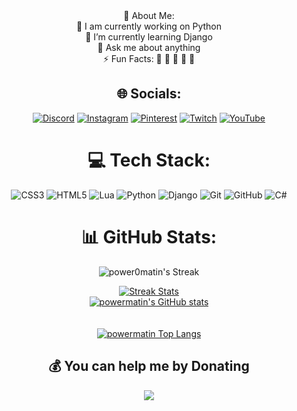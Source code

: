 <div align="center">
💫 About Me: <br>
🏢 I am currently working on Python <br> 🌱 I’m currently learning Django <br> 💬 Ask me about anything <br>⚡ Fun Facts: 🍕 🏉 🏏 🎥 🚞


## 🌐 Socials:
[![Discord](https://img.shields.io/badge/Discord-%237289DA.svg?logo=discord&logoColor=white)](https://discord.gg/gGzEK7AHYE) 
[![Instagram](https://img.shields.io/badge/Instagram-%23E4405F.svg?logo=Instagram&logoColor=white)](https://instagram.com/powermatin) 
[![Pinterest](https://img.shields.io/badge/Pinterest-%23E60023.svg?logo=Pinterest&logoColor=white)](https://pinterest.com/matinshahabadi3) 
[![Twitch](https://img.shields.io/badge/Twitch-%239146FF.svg?logo=Twitch&logoColor=white)](https://twitch.tv/powermatin) 
[![YouTube](https://img.shields.io/badge/YouTube-%23FF0000.svg?logo=YouTube&logoColor=white)](https://youtube.com/@powermatin) 

# 💻 Tech Stack:
![CSS3](https://img.shields.io/badge/css3-%231572B6.svg?style=flat&logo=css3&logoColor=white) 
![HTML5](https://img.shields.io/badge/html5-%23E34F26.svg?style=flat&logo=html5&logoColor=white) 
![Lua](https://img.shields.io/badge/lua-%232C2D72.svg?style=flat&logo=lua&logoColor=white) 
![Python](https://img.shields.io/badge/python-3670A0?style=flat&logo=python&logoColor=ffdd54) 
![Django](https://img.shields.io/badge/django-%23092E20.svg?style=flat&logo=django&logoColor=white) 
![Git](https://img.shields.io/badge/git-%23F05033.svg?style=flat&logo=git&logoColor=white) 
![GitHub](https://img.shields.io/badge/github-%23121011.svg?style=flat&logo=github&logoColor=white)
![C#](https://img.shields.io/badge/c%23-%23239120.svg?style=flat&logo=csharp&logoColor=white) 


# 📊 GitHub Stats:
![power0matin's Streak](https://github-readme-streak-stats.herokuapp.com/?user=power0matin&theme=gotham&hide_border=true)
<div align="center">
  <a href="#">
    <img src="https://streak-stats.demolab.com/?user=power0matin&theme=codeSTACKr&hide_border=false" alt="Streak Stats">
  </a>
</div>
<div align="center">
    <a href="#">
  <img src="https://github-readme-stats.vercel.app/api?username=power0matin&theme=codeSTACKr&hide_border=false&include_all_commits=false&count_private=false" alt="powermatin's GitHub stats">
</div>
<br>
<div align="center">
<br>
  <a href="#"> 
    <img src="https://github-readme-stats.vercel.app/api/top-langs/?username=power0matin&theme=codeSTACKr&hide_border=false&include_all_commits=false&count_private=false&layout=compact" alt="powermatin Top Langs">
  </a>
</div>




  ## 💰 You can help me by Donating
<a href="https://www.coffeebede.com/powermatin"><img class="img-fluid" src="https://coffeebede.ir/DashboardTemplateV2/app-assets/images/banner/default-yellow.svg" /></a>  
<!-- Proudly created with GPRM ( https://gprm.itsvg.in ) -->
</div>
